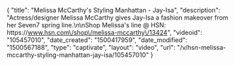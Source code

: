 {
    "title": "Melissa McCarthy's Styling Manhattan - Jay-Isa",
    "description": "Actress\/designer Melissa McCarthy gives Jay-Isa a fashion makeover from her Seven7 spring line.\n\nShop Melissa's line @ HSN: https:\/\/www.hsn.com\/shop\/melissa-mccarthy\/13424",
    "videoid": "105457010",
    "date_created": "1500417959",
    "date_modified": "1500567188",
    "type": "captivate",
    "layout": "video",
    "url": "\/v\/hsn-melissa-mccarthy-styling-manhattan-jay-isa\/105457010"
}